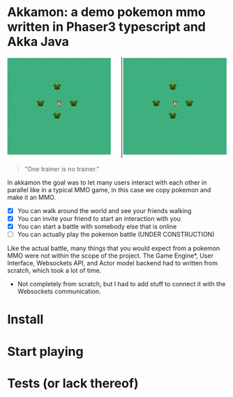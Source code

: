 # Akkamon: a demo pokemon mmo written in Phaser3 typescript and Akka Java

![core-idea](./readme-media/header.gif)

> "One trainer is no trainer."

In akkamon the goal was to let many users interact with each other in parallel like in a typical MMO game, in this case we copy pokemon and make it an MMO.

- [x] You can walk around the world and see your friends walking
- [x] You can invite your friend to start an interaction with you
- [x] You can start a battle with somebody else that is online
- [ ] You can actually play the pokemon battle (UNDER CONSTRUCTION)

Like the actual battle, many things that you would expect from a pokemon MMO were not within the scope of the project. The Game Engine*, User Interface, Websockets API, and Actor model backend had to written from scratch, which took a lot of time.

* Not completely from scratch, but I had to add stuff to connect it with the Websockets communication.

# Install



# Start playing


# Tests (or lack thereof)
